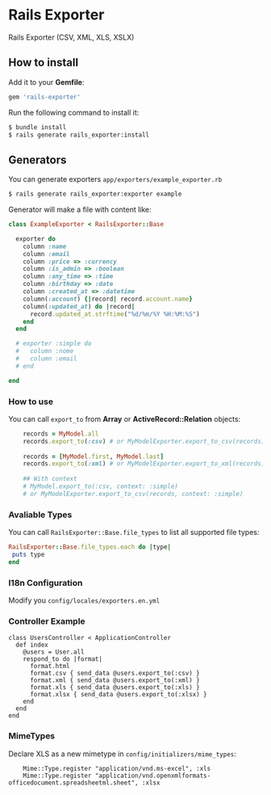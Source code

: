 # Rails Exporter 

Rails Exporter (CSV, XML, XLS, XSLX)

## How to install

Add it to your **Gemfile**: 
```ruby
gem 'rails-exporter'
```

Run the following command to install it:
```sh
$ bundle install
$ rails generate rails_exporter:install
```

## Generators

You can generate exporters `app/exporters/example_exporter.rb`

```sh
$ rails generate rails_exporter:exporter example
```

Generator will make a file with content like:

```ruby
class ExampleExporter < RailsExporter::Base

  exporter do
    column :name
    column :email
    column :price => :currency
    column :is_admin => :boolean
    column :any_time => :time
    column :birthday => :date
    column :created_at => :datetime
    column(:account) {|record| record.account.name}
    column(:updated_at) do |record|
      record.updated_at.strftime("%d/%m/%Y %H:%M:%S")
    end
  end

  # exporter :simple do
  #   column :nome
  #   column :email
  # end

end
```

### How to use

You can call `export_to` from **Array** or **ActiveRecord::Relation** objects: 
```ruby
    records = MyModel.all
    records.export_to(:csv) # or MyModelExporter.export_to_csv(records) 
    
    records = [MyModel.first, MyModel.last]
    records.export_to(:xml) # or MyModelExporter.export_to_xml(records)
    
    ## With context
    # MyModel.export_to(:csv, context: :simple)
    # or MyModelExporter.export_to_csv(records, context: :simple)
```

### Avaliable Types

You can call `RailsExporter::Base.file_types` to list all supported file types:
```ruby
RailsExporter::Base.file_types.each do |type|
 puts type
end
```

### I18n Configuration

Modify you `config/locales/exporters.en.yml`

### Controller Example

```erb
class UsersController < ApplicationController
  def index
    @users = User.all
    respond_to do |format|
      format.html
      format.csv { send_data @users.export_to(:csv) }
      format.xml { send_data @users.export_to(:xml) }
      format.xls { send_data @users.export_to(:xls) }
      format.xlsx { send_data @users.export_to(:xlsx) }
    end
  end
end
```
### MimeTypes

Declare XLS as a new mimetype in `config/initializers/mime_types`:
```erb
    Mime::Type.register "application/vnd.ms-excel", :xls
    Mime::Type.register "application/vnd.openxmlformats-officedocument.spreadsheetml.sheet", :xlsx
```